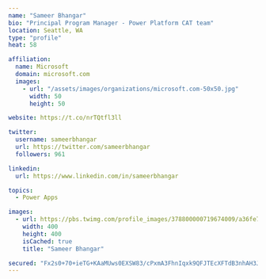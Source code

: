 ```yaml
---
name: "Sameer Bhangar"
bio: "Principal Program Manager - Power Platform CAT team"
location: Seattle, WA
type: "profile"
heat: 58

affiliation:
  name: Microsoft
  domain: microsoft.com
  images:
    - url: "/assets/images/organizations/microsoft.com-50x50.jpg"
      width: 50
      height: 50

website: https://t.co/nrTQtfl3ll

twitter:
  username: sameerbhangar
  url: https://twitter.com/sameerbhangar
  followers: 961

linkedin:
  url: https://www.linkedin.com/in/sameerbhangar

topics:
  - Power Apps

images:
  - url: https://pbs.twimg.com/profile_images/378800000719674009/a36fe7ddfab1778b76e5793772e43798_400x400.jpeg
    width: 400
    height: 400
    isCached: true
    title: "Sameer Bhangar"

secured: "Fx2s0+70+ieTG+KAaMUws0EXSW83/cPxmA3FhnIqxk9QFJTEcXFTdB3nhAH3JHX1fJnCc0Ebw4Yrbme+F6Dxppdt8nqRy5Tk+UW2DHdFZcO+exblQQ6QHyfeF9yiv+olRlIujpQ5Dqm/snQgB/RE4n5qFzzSVQjYm1MjkNLs/OsLibcZzWDa1PUvBsf4jRsldYY608GxVoGOra1klajfL2YgQx/z3kdlf9/C79ISfmILLECCxvdXuzTsvLr8pwW/AHJu1S5ap1HpEg61uX46waOEmGZ1YcoZQJAVYoes6FhD/lL5V8bry2gtUj8lvcGzpkBN+/KVYdqCTheMpY6ImOsvvB2UiwEGmxDYnbxsrJiAtKoFxbrNKtSvKO8h1MZObNL6fAj/grxksCe7kQvMrg==;mMoINMDaEcm8LEMvtLNFJQ=="
---
```


